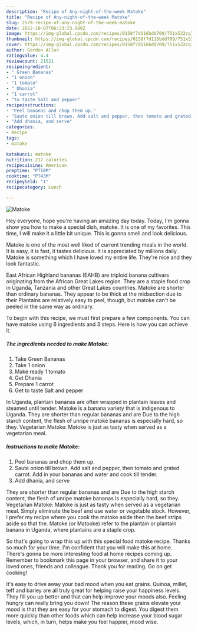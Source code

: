 ```yaml
---
description: "Recipe of Any-night-of-the-week Matoke"
title: "Recipe of Any-night-of-the-week Matoke"
slug: 2579-recipe-of-any-night-of-the-week-matoke
date: 2022-10-07T06:23:23.980Z
image: https://img-global.cpcdn.com/recipes/0158f7d116bdd709/751x532cq70/matoke-recipe-main-photo.jpg
thumbnail: https://img-global.cpcdn.com/recipes/0158f7d116bdd709/751x532cq70/matoke-recipe-main-photo.jpg
cover: https://img-global.cpcdn.com/recipes/0158f7d116bdd709/751x532cq70/matoke-recipe-main-photo.jpg
author: Gordon Allen
ratingvalue: 4.4
reviewcount: 21521
recipeingredient:
- " Green Bananas"
- "1 onion"
- "1 tomato"
- " Dhania"
- "1 carrot"
- "to taste Salt and pepper"
recipeinstructions:
- "Peel bananas and chop them up."
- "Saute onion till brown. Add salt and pepper, then tomato and grated carrot. Add in your bananas and water and cook till tender."
- "Add dhania, and serve"
categories:
- Recipe
tags:
- matoke

katakunci: matoke 
nutrition: 217 calories
recipecuisine: American
preptime: "PT18M"
cooktime: "PT43M"
recipeyield: "1"
recipecategory: Lunch

---
```



![Matoke](https://img-global.cpcdn.com/recipes/0158f7d116bdd709/751x532cq70/matoke-recipe-main-photo.jpg)

Hey everyone, hope you're having an amazing day today. Today, I'm gonna show you how to make a special dish, matoke. It is one of my favorites. This time, I will make it a little bit unique. This is gonna smell and look delicious.

Matoke is one of the most well liked of current trending meals in the world. It is easy, it is fast, it tastes delicious. It is appreciated by millions daily. Matoke is something which I have loved my entire life. They're nice and they look fantastic.

East African Highland bananas (EAHB) are triploid banana cultivars originating from the African Great Lakes region. They are a staple food crop in Uganda, Tanzania and other Great Lakes countries. Matoke are shorter than ordinary bananas. They appear to be thick at the midsection due to their Plantains are relatively easy to peel, though, but matoke can&#39;t be peeled in the same way as ordinary.


To begin with this recipe, we must first prepare a few components. You can have matoke using 6 ingredients and 3 steps. Here is how you can achieve it.

<!--inarticleads1-->

##### The ingredients needed to make Matoke:

1. Take  Green Bananas
1. Take 1 onion
1. Make ready 1 tomato
1. Get  Dhania
1. Prepare 1 carrot
1. Get to taste Salt and pepper


In Uganda, plantain bananas are often wrapped in plantain leaves and steamed until tender. Matoke is a banana variety that is indigenous to Uganda. They are shorter than regular bananas and are Due to the high starch content, the flesh of unripe matoke bananas is especially hard, so they. Vegetarian Matoke: Matoke is just as tasty when served as a vegetarian meal. 

<!--inarticleads2-->

##### Instructions to make Matoke:

1. Peel bananas and chop them up.
1. Saute onion till brown. Add salt and pepper, then tomato and grated carrot. Add in your bananas and water and cook till tender.
1. Add dhania, and serve


They are shorter than regular bananas and are Due to the high starch content, the flesh of unripe matoke bananas is especially hard, so they. Vegetarian Matoke: Matoke is just as tasty when served as a vegetarian meal. Simply eliminate the beef and use water or vegetable stock. However, I prefer my recipe where you cook the matoke aside then the beef strips aside so that the. Matoke (or Matooke) refer to the plantain or plantain banana in Uganda, where plantains are a staple crop. 

So that's going to wrap this up with this special food matoke recipe. Thanks so much for your time. I'm confident that you will make this at home. There's gonna be more interesting food at home recipes coming up. Remember to bookmark this page in your browser, and share it to your loved ones, friends and colleague. Thank you for reading. Go on get cooking!

It's easy to drive away your bad mood when you eat grains. Quinoa, millet, teff and barley are all truly great for helping raise your happiness levels. They fill you up better and that can help improve your moods also. Feeling hungry can really bring you down! The reason these grains elevate your mood is that they are easy for your stomach to digest. You digest them more quickly than other foods which can help increase your blood sugar levels, which, in turn, helps make you feel happier, mood wise.
